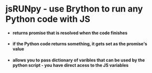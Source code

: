 # jsRUNpy - use Brython to run any Python code with JS
* #### returns promise that is resolved when the code finishes
* #### if the Python code returns something, it gets set as the promise's value
* #### allows you to pass dictionary of varibles that can be used by the python script - you have direct acess to the JS variables
